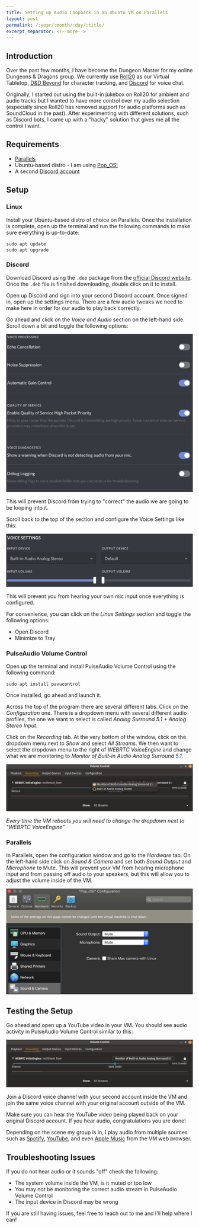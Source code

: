 ```yaml
---
title: Setting up Audio Loopback in an Ubuntu VM on Parallels
layout: post
permalink: /:year/:month/:day/:title/
excerpt_separator: <!--more-->
---
```


## Introduction
Over the past few months, I have become the Dungeon Master for my online Dungeons & Dragons group. We currently use [Roll20](https://app.roll20.net/) as our Virtual Tabletop, [D&D Beyond](https://www.dndbeyond.com/) for character tracking, and [Discord](https://discordapp.com/) for voice chat.

Originally, I started out using the built-in jukebox on Roll20 for ambient and audio tracks but I wanted to have more control over my audio selection (especially since Roll20 has removed support for audio platforms such as SoundCloud in the past). After experimenting with different solutions, such as Discord bots, I came up with a "hacky" solution that gives me all the control I want.

## Requirements
- [Parallels](https://www.parallels.com/)
- Ubuntu-based distro - I am using [Pop_OS!](https://system76.com/pop)
- A second [Discord account](https://discordapp.com/register)

<!--more-->

## Setup

### Linux
Install your Ubuntu-based distro of choice on Parallels. Once the installation is complete, open up the terminal and run the following commands to make sure everything is up-to-date:
```
sudo apt update
sudo apt upgrade
```

### Discord
Download Discord using the `.deb` package from the [official Discord website](https://discordapp.com/download). Once the `.deb` file is finished downloading, double click on it to install.

Open up Discord and sign into your second Discord account. Once signed in, open up the settings menu. There are a few audio tweaks we need to make here in order for our audio to play back correctly.

Go ahead and click on the *Voice and Audio* section on the left-hand side. Scroll down a bit and toggle the following options:

<img src="/images/posts/2019/03/21/image1.png" alt="Discord voice processing options">

This will prevent Discord from trying to "correct" the audio we are going to be looping into it.

Scroll back to the top of the section and configure the Voice Settings like this:

<img src="/images/posts/2019/03/21/image2.png" alt="Discord audio levels">

This will prevent you from hearing your own mic input once everything is configured.

For convenience, you can click on the *Linux Settings* section and toggle the following options:
- Open Discord
- Minimize to Tray

### PulseAudio Volume Control
Open up the terminal and install PulseAudio Volume Control using the following command:
```
sudo apt install pavucontrol
```

Once installed, go ahead and launch it.

Across the top of the program there are several different tabs. Click on the *Configuration* one. There is a dropdown menu with several different audio profiles, the one we want to select is called *Analog Surround 5.1 + Analog Stereo Input*.

Click on the *Recording* tab. At the very bottom of the window, click on the dropdown menu next to *Show* and select *All Streams*. We then want to select the dropdown menu to the right of *WEBRTC VoiceEngine* and change what we are monitoring to *Monitor of Built-in Audio Analog Surround 5.1*.

<img src="/images/posts/2019/03/21/image3.png" alt="PulseAudio Volume Control recording settings">

*Every time the VM reboots you will need to change the dropdown next to "WEBRTC VoiceEngine"*

### Parallels
In Parallels, open the configuration window and go to the *Hardware* tab. On the left-hand side click on *Sound & Camera* and set both *Sound Output* and *Microphone* to Mute. This will prevent your VM from hearing microphone input and from passing off audio to your speakers, but this will allow you to adjust the volume inside of the VM.

<img src="/images/posts/2019/03/21/image4.png" alt="Parallels configuration menu">

## Testing the Setup
Go ahead and open up a YouTube video in your VM. You should see audio activity in PulseAudio Volume Control similar to this:

<img src="/images/posts/2019/03/21/image5.png" alt="PulseAudio Volume Control recording monitor">

Join a Discord voice channel with your second account inside the VM and join the same voice channel with your original account outside of the VM.

Make sure you can hear the YouTube video being played back on your original Discord account. If you hear audio, congratulations you are done! 

Depending on the scene my group is in, I play audio from multiple sources such as [Spotify](https://www.spotify.com/), [YouTube](https://www.youtube.com/), and even [Apple Music](https://musi.sh/) from the VM web browser.

## Troubleshooting Issues
If you do not hear audio or it sounds "off" check the following:
- The system volume inside the VM, is it muted or too low
- You may not be monitoring the correct audio stream in PulseAudio Volume Control
- The input device in Discord may be wrong

If you are still having issues, feel free to reach out to me and I'll help where I can!
